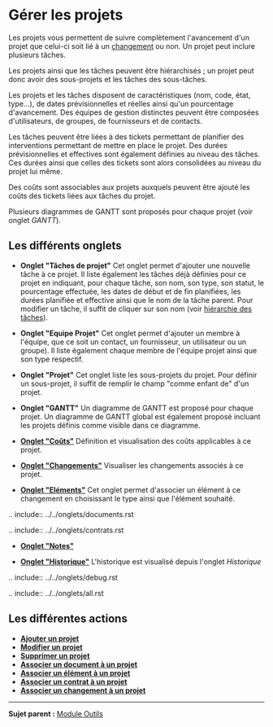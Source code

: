 Gérer les projets
=================

Les projets vous permettent de suivre complètement l'avancement d'un projet que celui-ci soit lié à un [changement](04_Module_Assistance/09_Changements.md "La gestion des changements") ou non. 
Un projet peut inclure plusieurs tâches.

Les projets ainsi que les tâches peuvent être hiérarchisés ; un projet peut donc avoir des sous-projets et les tâches des sous-tâches.

Les projets et les tâches disposent de caractéristiques (nom, code, état, type...), de dates prévisionnelles et réelles ainsi qu'un pourcentage d'avancement. Des équipes de gestion distinctes peuvent être composées d'utilisateurs, de groupes, de fournisseurs et de contacts.

Les tâches peuvent être liées à des tickets permettant de planifier des interventions permettant de mettre en place le projet. Des durées prévisionnelles et effectives sont également définies au niveau des tâches. Ces durées ainsi que celles des tickets sont alors consolidées au niveau du projet lui même.

Des coûts sont associables aux projets auxquels peuvent être ajouté les coûts des tickets liées aux tâches du projet.

Plusieurs diagrammes de GANTT sont proposés pour chaque projet (voir onglet *GANTT*). 

Les différents onglets
----------------------

-   **Onglet "Tâches de projet"**
    Cet onglet permet d'ajouter une nouvelle tâche à ce projet.
    Il liste également les tâches déjà définies pour ce projet en indiquant, pour chaque tâche, son nom, son type, son statut, le pourcentage effectuée, les dates de début et de fin planifiées, les durées planifiée et effective ainsi que le nom de la tâche parent.
    Pour modifier un tâche, il suffit de cliquer sur son nom (voir [hiérarchie des tâches](06_Module_Outils/02_Projets/02_Onglet_Tâches_de_projet.md)).


-   **Onglet "Equipe Projet"**
    Cet onglet permet d'ajouter un membre à l'équipe, que ce soit un contact, un fournisseur, un utilisateur ou un groupe).
    Il liste également chaque membre de l'équipe projet ainsi que son type respectif.


-   **Onglet "Projet"**
    Cet onglet liste les sous-projets du projet.
    Pour définir un sous-projet, il suffit de remplir le champ "comme enfant de" d'un projet.


-   **Onglet "GANTT"**
    Un diagramme de GANTT est proposé pour chaque projet. 
    Un diagramme de GANTT global est également proposé incluant les projets définis comme visible dans ce diagramme.


-   **[Onglet "Coûts"](Les_différents_onglets/Onglet_Coûts.md)**
    Définition et visualisation des coûts applicables à ce projet.


-   **[Onglet "Changements"](Les_différents_onglets/Onglet_Changements.md)**
    Visualiser les changements associés à ce projet.


-   **[Onglet "Eléments"](Les_différents_onglets/Onglet_Eléments.md)**
    Cet onglet permet d'associer un élément à ce changement en choisissant le type ainsi que l'élément souhaité.

.. include:: ../../onglets/documents.rst

.. include:: ../../onglets/contrats.rst

-   **[Onglet "Notes"](Les_différents_onglets/Onglet_Notes.md)**


-   **[Onglet "Historique"](Les_différents_onglets/Onglet_Historique.md)**
     L'historique est visualisé depuis l'onglet *Historique*

.. include:: ../../onglets/debug.rst

.. include:: ../../onglets/all.rst

Les différentes actions
-----------------------
-   **[Ajouter un projet](Les_différentes_actions/Créer_un_nouvel_objet.md)**
-   **[Modifier un projet](Les_différentes_actions/Modifier_un_objet.md)**
-   **[Supprimer un projet](Les_différentes_actions/Supprimer_un_objet.md)**
-   **[Associer un document à un projet](Les_différentes_actions/Lier_un_document_à_un_objet.md)**
-   **[Associer un élément à un projet](Les_différentes_actions/Onglet_Eléments.md)**
-   **[Associer un contrat à un projet](Les_différentes_actions/Onglet_Contrats.md)**
-   **[Associer un changement à un projet](Les_différentes_actions/Onglet_Problèmes.md)**


-----------
**Sujet parent :** [Module Outils](06_Module_Outils/01_Module_Outils.md "Le module Outils permet aux utilisateurs de gérer les notes, la base de connaissance, les réservations ainsi que de générer des rapports")
